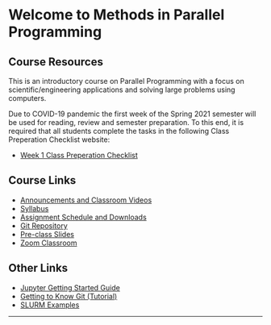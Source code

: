 # Welcome to Methods in Parallel Programming

## Course Resources

This is an introductory course on Parallel Programming with a focus on scientific/engineering applications and solving large problems using computers.

Due to COVID-19 pandemic the first week of the Spring 2021 semester will be used for reading, review and semester preparation.  To this end, it is required that all students complete the tasks in the following Class Preperation Checklist website: 

- [Week 1 Class Preperation Checklist](Class_Prep_Checklist)

## Course Links

- [Announcements and Classroom Videos](Announcements)
- [Syllabus](Syllabus)
- [Assignment Schedule and Downloads](assignments/Schedule)
- [Git Repository](https://gitlab.msu.edu/colbrydi/cmse401-s21.git)
- [Pre-class Slides](https://docs.google.com/presentation/d/1LMh6DVJNPHL_YxGqhjqhbpGvLL82jq71II8_TcjZXRM/edit?usp=sharing)
- [Zoom Classroom](https://msu.zoom.us/j/98207034052) 


## Other Links

- [Jupyter Getting Started Guide](https://msu-cmse-courses.github.io/cmse802-f20-student/0000--Jupyter-Getting-Started-Guide.html) 
- [Getting to Know Git (Tutorial)](https://msu-cmse-courses.github.io/cmse802-f20-student/0000-Getting-to-know-git.html)
- [SLURM Examples](SLURM_Examples)

-----
